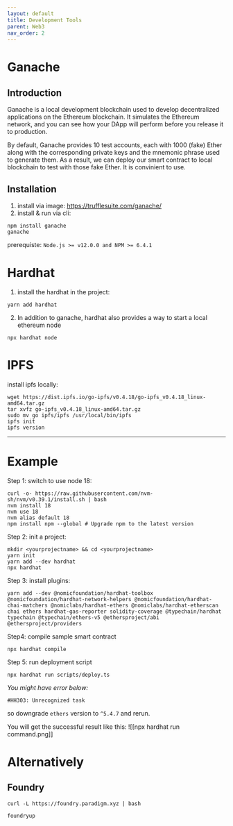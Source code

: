 ```yaml
---
layout: default
title: Development Tools
parent: Web3
nav_order: 2
---
```


# Ganache

## Introduction

Ganache is a local development blockchain used to develop decentralized applications on the Ethereum blockchain. It simulates the Ethereum network, and you can see how your DApp will perform before you release it to production.


By default, Ganache provides 10 test accounts, each with 1000 (fake) Ether along with the corresponding private keys and the mnemonic phrase used to generate them. As a result,  we can deploy our smart contract to local blockchain to test with those fake Ether. It is convinient to use. 



## Installation
1. install via image: https://trufflesuite.com/ganache/
2. install & run via cli:
```
npm install ganache
ganache
```

prerequiste:  `Node.js >= v12.0.0 and NPM >= 6.4.1`



# Hardhat

1. install the hardhat in the project:
```
yarn add hardhat
```
2. In addition to ganache, hardhat also provides a way to start a local ethereum node
```
npx hardhat node
```



# IPFS

install ipfs locally:

```
wget https://dist.ipfs.io/go-ipfs/v0.4.18/go-ipfs_v0.4.18_linux-amd64.tar.gz
tar xvfz go-ipfs_v0.4.18_linux-amd64.tar.gz
sudo mv go ipfs/ipfs /usr/local/bin/ipfs
ipfs init
ipfs version
```

---

# Example

Step 1: switch to use node 18: 
```
curl -o- https://raw.githubusercontent.com/nvm-sh/nvm/v0.39.1/install.sh | bash 
nvm install 18 
nvm use 18 
nvm alias default 18 
npm install npm --global # Upgrade npm to the latest version
```



Step 2: init a project:
```
mkdir <yourprojectname> && cd <yourprojectname>
yarn init
yarn add --dev hardhat
npx hardhat
```


Step 3: install plugins: 
```
yarn add --dev @nomicfoundation/hardhat-toolbox @nomicfoundation/hardhat-network-helpers @nomicfoundation/hardhat-chai-matchers @nomiclabs/hardhat-ethers @nomiclabs/hardhat-etherscan chai ethers hardhat-gas-reporter solidity-coverage @typechain/hardhat typechain @typechain/ethers-v5 @ethersproject/abi @ethersproject/providers
```


Step4: compile sample smart contract

```
npx hardhat compile
```


Step 5: run deployment script

```
npx hardhat run scripts/deploy.ts
```


*You might have error below:*
```
#HH303: Unrecognized task
```

so downgrade `ethers` version to `^5.4.7`  and rerun.

You will get the successful result like this:
![[npx hardhat run command.png]]



# Alternatively 

## Foundry

```
curl -L https://foundry.paradigm.xyz | bash

foundryup
```
